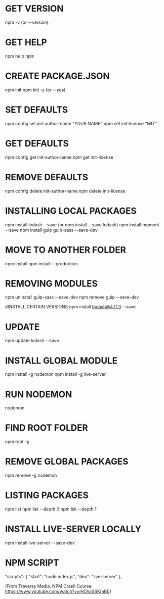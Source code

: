 # GET VERSION
npm -v (or --version)

# GET HELP
npm help
npm

# CREATE PACKAGE.JSON
npm init
npm init -y (or --yes)

# SET DEFAULTS
npm config set init-author-name "YOUR NAME"
npm set init-license "MIT"

# GET DEFAULTS
npm config get init-author-name
npm get init-license

# REMOVE DEFAULTS
npm config delete init-author-name
npm delete init-license

# INSTALLING LOCAL PACKAGES
npm install lodash --save (or npm install --save lodash)
npm install moment --save
npm install gulp gulp-sass --save-dev

# MOVE TO ANOTHER FOLDER
npm install
npm install --production

# REMOVING MODULES
npm uninstall gulp-sass --save-dev
npm remove gulp --save-dev

#INSTALL CERTAIN VERSIONS
npm install lodash@4.17.3 --save

# UPDATE
npm update lodash --save

# INSTALL GLOBAL MODULE
npm install -g nodemon
npm install -g live-server

# RUN NODEMON
nodemon

# FIND ROOT FOLDER
npm root -g

# REMOVE GLOBAL PACKAGES
npm remove -g nodemon

# LISTING PACKAGES
npm list
npm list --depth 0
npm list --depth 1

# INSTALL LIVE-SERVER LOCALLY
npm install live-server --save-dev

# NPM SCRIPT
"scripts": {
    "start": "node index.js",
    "dev": "live-server"
  },

(From Traversy Media, NPM Crash Course.  https://www.youtube.com/watch?v=jHDhaSSKmB0)
